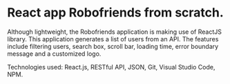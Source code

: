 # React app Robofriends from scratch.
Although lightweight, the Robofriends application is making use of ReactJS library. This application generates a list of users from an API. The features include filtering users, search box, scroll bar, loading time, error boundary message and a customized logo.

Technologies used: React.js, RESTful API, JSON, Git, Visual Studio Code, NPM.

